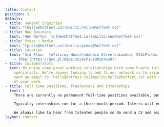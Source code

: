```yaml
---
title: Contact
position: 3
details:
- title: General Enquiries
  text: "[hello@hotfeet.co](mailto:hello@hotfeet.co)"
- title: New Business
  text: "Hen Norton  \n[hen@hotfeet.co](mailto:hen@hotfeet.co)"
- title: Press + Media
  text: "[press@hotfeet.co](mailto:press@hotfeet.co)"
- title: Location
  text: "3rd Floor  \nFitzroy House\nAshwin Street\nLondon, E83LP\nUnited Kingdom
    — [Map](https://goo.gl/maps/JQ5exP1ueRMZUYpu9)"
- title: Collaborators
  text: We enjoy some great working relationships with some hugely talented creative
    specialists. We’re always looking to add to our network so to arrange a chat,
    send an email to [hello@hotfeet.co](mailto:hello@hotfeet.co) with some examples
    of your work.
- title: Full time positions, freelancers and internships
  text: |-
    There are currently no permanent full-time positions available, but we do occasionally use freelancers and sometimes run paid internships.

    Typically internships run for a three-month period. Interns will enjoy valuable hands-on experience in a friendly, busy studio contributing directly to client projects.

    We always like to hear from talented people so do send a CV and examples of your work (no PDFs over 5MB please) to [work@hotfeet.co](mailto:work@hotfeet.co) and let us know which role you are looking for.
layout: contact
---
```


